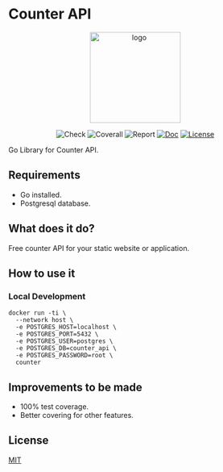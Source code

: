 # Counter API

<p align="center">
  <a href="https://counterapi.dev/" target="_blank">
    <img width="180" src="https://raw.githubusercontent.com/counterapi/docs/master/src/.vuepress/public/favicons/apple-icon-180x180.png" alt="logo">
  </a>
</p>

<p align="center">
    <img src="https://img.shields.io/github/workflow/status/counterapi/counter/Code%20Check" alt="Check"></a>
    <img src="https://coveralls.io/repos/github/counterapi/counter/badge.svg?branch=master" alt="Coverall"></a>
    <img src="https://goreportcard.com/badge/github.com/counterapi/counter" alt="Report"></a>
    <a href="http://pkg.go.dev/github.com/counterapi/counter"><img src="https://img.shields.io/badge/pkg.go.dev-doc-blue" alt="Doc"></a>
    <a href="https://github.com/counterapi/counter/blob/master/LICENSE"><img src="https://img.shields.io/github/license/counterapi/counter" alt="License"></a>
</p>

Go Library for Counter API.

## Requirements

* Go installed.
* Postgresql database.

## What does it do?

Free counter API for your static website or application.

## How to use it

### Local Development

```shell
docker run -ti \
  --network host \
  -e POSTGRES_HOST=localhost \
  -e POSTGRES_PORT=5432 \
  -e POSTGRES_USER=postgres \
  -e POSTGRES_DB=counter_api \
  -e POSTGRES_PASSWORD=root \
  counter
```

## Improvements to be made

* 100% test coverage.
* Better covering for other features.

## License

[MIT](https://github.com/counterapi/counterapi/blob/master/LICENSE)
